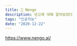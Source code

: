 ```yaml
---
title: 🧠 Nengo
description: 넨고에 대해 알아보았다
tags: "인공지능"
date: "2020-12-22"
---
```


https://www.nengo.ai/
